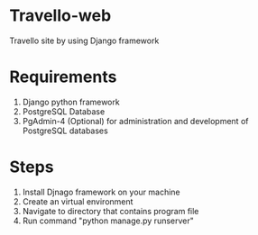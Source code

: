 # Travello-web
Travello site by using Django framework
# Requirements
1. Django python framework
2. PostgreSQL Database
3. PgAdmin-4 (Optional) for administration and development of PostgreSQL databases
# Steps
1. Install Djnago framework on your machine
2. Create an virtual environment
3. Navigate to directory that contains program file
4. Run command "python manage.py runserver"
